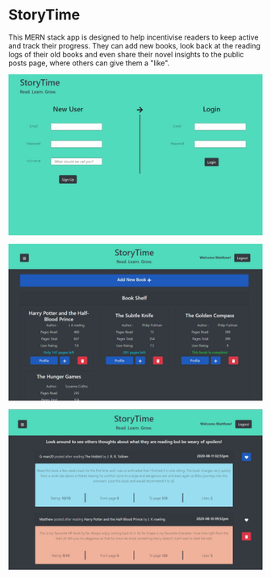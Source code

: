 # StoryTime

This MERN stack app is designed to help incentivise readers to keep active and track their progress. They can add new books, look back at the reading logs of their old books and even share their novel insights to the public posts page, where others can give them a "like".

![Start-Screen](/pictures/startscreen.jpg)

![Home-Page](/pictures/Homepage.jpg)

![Public-Posts](/pictures/PublicPosts.jpg)
